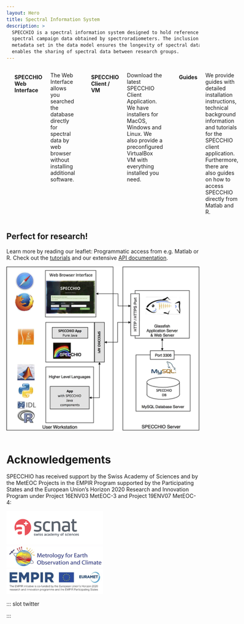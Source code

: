 ```yaml
---
layout: Hero
title: Spectral Information System
description: >
  SPECCHIO is a spectral information system designed to hold reference spectra and
  spectral campaign data obtained by spectroradiometers. The inclusion of a rich
  metadata set in the data model ensures the longevity of spectral data and
  enables the sharing of spectral data between research groups. 
---
```


<!-- Features -->
<div class="columns features">

  <!-- Webapp -->
  <feature-card
    absolute
    :icon="['fas', 'database']"
    :to="$site.themeConfig.specchioWebinterface"
    class="column is-4">

#### SPECCHIO Web Interface
The Web Interface allows you searched the database directly for spectral data by
web browser without installing additional software.

  </feature-card>


  <!-- Download -->
  <feature-card
    :icon="['fas', 'download']"
    to="/downloads/"
    class="column is-4">

#### SPECCHIO Client / VM
Download the latest SPECCHIO Client Application. We have installers for MacOS,
Windows and Linux. We also provide a preconfigured VirtualBox VM with everything
installed you need.

  </feature-card>


  <!-- Guides -->
  <feature-card
    :icon="['fas', 'book']"
    to="/guides/"
    class="column is-4">

#### Guides
We provide guides with detailed installation instructions, technical background
information and tutorials for the SPECCHIO client application. Furthermore,
there are also guides on how to access SPECCHIO directly from Matlab and R.

  </feature-card>  
</div>



<!-- Teaser -->
<div class="intro column is-8 is-offset-2">

## Perfect for research!
Learn more by reading our leaflet: 
<download-link
    name="SPECCHIO Leaflet"
    link="https://github.com/SPECCHIODB/Guides/blob/master/SPECCHIO%20Leaflet.pdf"/>
Programmatic access from e.g. Matlab or R.
Check out the [tutorials](/programming-course/)
and our extensive [API documentation](https://specchio.ch/javadoc/).

![Architecture](./_img/Architecture.jpg)

</div>


<!-- Support Acknowledgements -->
<div class="intro column is-8 is-offset-2">

# Acknowledgements

SPECCHIO has received support by the Swiss Academy of Sciences and by the MetEOC Projects in the EMPIR Program supported by the Participating States and the European Union’s Horizon 2020 Research and Innovation Program under Project 16ENV03 MetEOC-3 and Project 19ENV07 MetEOC-4:

<div class="row">
<div class="column">
	<img src="./_img/logo_SCNAT_EN_RGB.png" alt="ScNat" style="max-width: 50%;"/>
  </div>
  <div class="column">
	<img src="./_img/MetEOC.png" alt="MetEOC" style="max-width: 50%;"/>
  </div>
  <div class="column">
	<img src="./_img/EMPIR.png" alt="EMPIR" style="max-width: 50%;"/>
  </div>
</div>

</div>


::: slot twitter
<!-- Tweets -->
<client-only>
  <twitter-feed/>
</client-only>
:::
